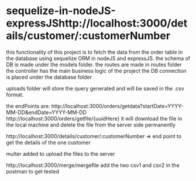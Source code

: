 # sequelize-in-nodeJS-expressJShttp://localhost:3000/details/customer/:customerNumber

this functionality of this project is to fetch the data from the order table in the database using sequelize ORM in nodeJS and expressJS. 
the schema of DB is made under the models folder.
the routes are made in routes folder
the controller has the main business logic of the project
the DB connection is placed under the database folder

uploads folder will store the query generated and will be saved in the .csv format.

the endPoints are: 
http://localhost:3000/orders/getdata?startDate=YYYY-MM-DD&endDate=YYYY-MM-DD
http://localhost:3000/orders/getfile/{uuidHere} 
it will download the file in the local machine and delete the file from the server side permanently


<!-- http://localhost:3000/details/customer  => end point for the details of the customer excluded -->


http://localhost:3000/details/customer/:customerNumber => end point to get the details of the one customer

multer added to upload the files to the server

http://localhost:3000/merge/mergefile  add the two csv1 and csv2 in the postman to get tested

